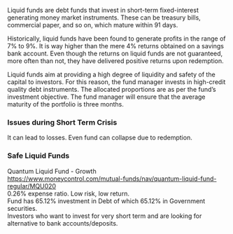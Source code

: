 Liquid funds are debt funds that invest in short-term fixed-interest generating money market instruments. These can be treasury bills, commercial paper, and so on, which mature within 91 days.  

Historically, liquid funds have been found to generate profits in the range of 7% to 9%. It is way higher than the mere 4% returns obtained on a savings bank account. Even though the returns on liquid funds are not guaranteed, more often than not, they have delivered positive returns upon redemption. 

Liquid funds aim at providing a high degree of liquidity and safety of the capital to investors. For this reason, the fund manager invests in high-credit quality debt instruments. The allocated proportions are as per the fund’s investment objective. The fund manager will ensure that the average maturity of the portfolio is three months.

### Issues during Short Term Crisis
It can lead to losses. Even fund can collapse due to redemption.

### Safe Liquid Funds
Quantum Liquid Fund - Growth  
https://www.moneycontrol.com/mutual-funds/nav/quantum-liquid-fund-regular/MQU020  
0.26% expense ratio. Low risk, low return.  
Fund has 65.12% investment in Debt of which 65.12% in Government securities.  
Investors who want to invest for very short term and are looking for alternative to bank accounts/deposits.  



